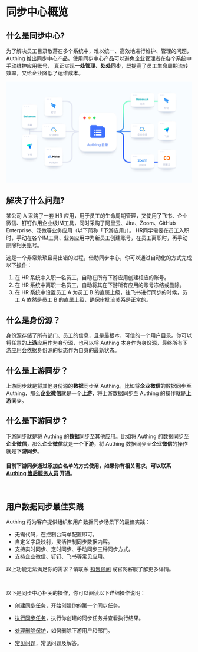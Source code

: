 # 同步中心概览

<LastUpdated/>

## 什么是同步中心?

为了解决员工目录散落在多个系统中，难以统一、高效地进行维护、管理的问题，Authing 推出同步中心产品。使用同步中心产品可以避免企业管理者在各个系统中手动维护应用账号， 真正实现**一处管理、处处同步**，既提高了员工生命周期流转效率，又给企业降低了运维成本。


<img src='./images/main.jpg' >


## 解决了什么问题?

某公司 A 采购了一套 HR 应用，用于员工的生命周期管理，又使用了飞书、企业微信、钉钉作用企业级IM工具，同时采购了阿里云、Jira、Zoom、GitHub Enterprise、泛微等业务应用（以下简称「下游应用」）。
HR同学需要在员工入职时，手动在各个IM工具、业务应用中为新员工创建账号，在员工离职时，再手动删除相关账号。

这是一个非常繁琐且易出错的过程，借助同步中心，你可以通过自动化的方式完成以下操作：

1. 在 HR 系统中入职一名员工，自动在所有下游应用创建相应的账号。
2. 在 HR 系统中离职一名员工，自动将其在下游所有应用的账号冻结或删除。
3. 在 HR 系统中设置员工 A 为员工 B 的直属上级，往飞书进行同步的时候，员工 A 依然是员工 B 的直属上级，确保审批流关系是正常的。


## 什么是身份源？

身份源存储了所有部门、员工的信息，且是最根本、可信的一个用户目录。你可以将任意的**上游**应用作为身份源，也可以将 Authing 本身作为身份源，最终所有下游应用会依据身份源的状态作为自身的最新状态。


## 什么是上游同步？

上游同步就是将其他身份源的**数据**同步至 Authing。比如将**企业微信**的数据同步至 Authing，那么**企业微信**就是一个**上游**，将上游数据同步至 Authing 的操作就是**上游同步**。


## 什么是下游同步？

下游同步就是将 Authing 的**数据**同步至其他应用。比如将 Authing 的数据同步至**企业微信**，那么**企业微信**就是一个**下游**，将 Authing 数据同步至**企业微信**的操作就是**下游同步**。
#### 目前下游同步通过添加白名单的方式使用，如果你有相关需求，可以联系 <a href="mailto:csm@authing.cn">Authing 售后服务人员</a> 开通。

<br/>

## 用户数据同步最佳实践

Authing 将为客户提供组织和用户数据同步场景下的最佳实践：

- 无需代码，在控制台简单配置即可。
- 自定义字段映射，灵活控制同步数据内容。
- 支持实时同步、定时同步、手动同步三种同步方式。
- 支持企业微信、钉钉、飞书等常见应用。



以上功能无法满足你的需求？请联系 [销售顾问](sales@authing.cn) 或官网客服了解更多详情。

<br/>

以下是同步中心相关的操作，你可以阅读以下详细操作说明：

- [创建同步任务](./create-sync-new)，开始创建你的第一个同步任务。

- [执行同步任务](./perform-sync-new.md)，执行你创建的同步任务并查看执行结果。

- [处理删除保护](./risky-operation.md)，如何删除下游用户和部门。

- [常见问题](/guides/faqs/sync.md)，常见问题及解答。





  

